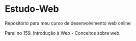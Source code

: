 # Estudo-Web
Repositório para meu curso de desenvolvimento web online

Parei no 159. Introdução à Web - Conceitos sobre web.
